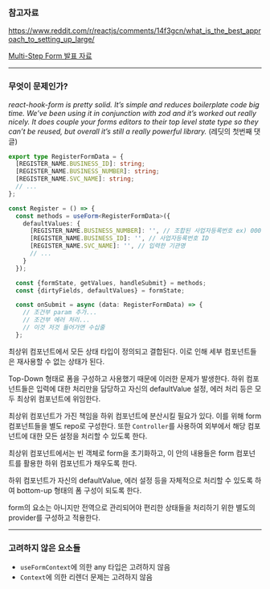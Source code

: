 ### 참고자료

https://www.reddit.com/r/reactjs/comments/14f3gcn/what_is_the_best_approach_to_setting_up_large/

[Multi-Step Form 발표 자료](https://www.linkedin.com/posts/pumpkiinbell_frontend-diving-club-%ED%94%84%EB%8B%A4%ED%81%B4-%EC%97%AC%EC%84%AF%EB%B2%88%EC%A7%B8-%EB%AA%A8%EC%9E%84-%EC%B0%B8%EA%B0%80-%EC%8B%A0%EC%B2%AD-activity-7294220795071905792-LoHm/)

---

### 무엇이 문제인가?

_react-hook-form is pretty solid. It’s simple and reduces boilerplate code big time. We’ve been using it in conjunction with zod and it’s worked out really nicely. It does couple your forms editors to their top level state type so they can’t be reused, but overall it’s still a really powerful library._ (레딧의 첫번째 댓글)

```typescript
export type RegisterFormData = {
  [REGISTER_NAME.BUSINESS_ID]: string;
  [REGISTER_NAME.BUSINESS_NUMBER]: string;
  [REGISTER_NAME.SVC_NAME]: string;
  // ...
};

const Register = () => {
  const methods = useForm<RegisterFormData>({
    defaultValues: {
      [REGISTER_NAME.BUSINESS_NUMBER]: '', // 조합된 사업자등록번호 ex) 000-00-00000
      [REGISTER_NAME.BUSINESS_ID]: '', // 사업자등록번호 ID
      [REGISTER_NAME.SVC_NAME]: '', // 입력한 기관명
      // ...
    }
  });

  const {formState, getValues, handleSubmit} = methods;
  const {dirtyFields, defaultValues} = formState;

  const onSubmit = async (data: RegisterFormData) => {
    // 조건부 param 추가...
    // 조건부 에러 처리...
    // 이것 저것 들어가면 수십줄
  };
```

최상위 컴포넌트에서 모든 상태 타입이 정의되고 결합된다. 이로 인해 세부 컴포넌트들은 재사용할 수 없는 상태가 된다.

Top-Down 형태로 폼을 구성하고 사용했기 때문에 이러한 문제가 발생한다. 하위 컴포넌트들은 입력에 대한 처리만을 담당하고 자신의 defaultValue 설정, 에러 처리 등은 모두 최상위 컴포넌트에 위임한다.

최상위 컴포넌트가 가진 책임을 하위 컴포넌트에 분산시킬 필요가 있다. 이를 위해 form 컴포넌트들을 별도 repo로 구성한다. 또한 `Controller`를 사용하여 외부에서 해당 컴포넌트에 대한 모든 설정을 처리할 수 있도록 한다.

최상위 컴포넌트에서는 빈 객체로 form을 초기화하고, 이 안의 내용들은 form 컴포넌트를 활용한 하위 컴포넌트가 채우도록 한다.

하위 컴포넌트가 자신의 defaultValue, 에러 설정 등을 자체적으로 처리할 수 있도록 하여 bottom-up 형태의 폼 구성이 되도록 한다.

form의 요소는 아니지만 전역으로 관리되어야 편리한 상태들을 처리하기 위한 별도의 provider를 구성하고 적용한다.

---

### 고려하지 않은 요소들

- `useFormContext`에 의한 any 타입은 고려하지 않음
- `Context`에 의한 리렌더 문제는 고려하지 않음
